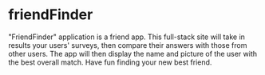 # friendFinder
"FriendFinder" application is a friend app. This full-stack site will take in results your users' surveys, then compare their answers with those from other users. The app will then display the name and picture of the user with the best overall match. Have fun finding your new best friend.
